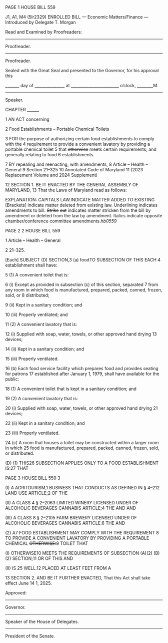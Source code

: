 PAGE 1
HOUSE BILL 559

J1, A1, M4 (5lr2329)
ENROLLED BILL
— Economic Matters/Finance —
Introduced by Delegate T. Morgan

Read and Examined by Proofreaders:

_______________________________________________
Proofreader.
_______________________________________________
Proofreader.

Sealed with the Great Seal and presented to the Governor, for his approval this

_______ day of _______________ at ________________________ o’clock, ________M.

______________________________________________
Speaker.

CHAPTER ______

1 AN ACT concerning

2 Food Establishments – Portable Chemical Toilets

3 FOR the purpose of authorizing certain food establishments to comply with the
4 requirement to provide a convenient lavatory by providing a portable chemical toilet
5 that ~~otherwise~~ meets certain requirements; and generally relating to food
6 establishments.

7 BY repealing and reenacting, with amendments,
8 Article – Health – General
9 Section 21–325
10 Annotated Code of Maryland
11 (2023 Replacement Volume and 2024 Supplement)

12 SECTION 1. BE IT ENACTED BY THE GENERAL ASSEMBLY OF MARYLAND,
13 That the Laws of Maryland read as follows:

EXPLANATION: CAPITALS LAW.INDICATE MATTER ADDED TO EXISTING
[Brackets] indicate matter deleted from existing law.
Underlining indicates amendments to bill.
~~Strike~~ ~~out~~ indicates matter stricken from the bill by amendment or deleted from the law by
amendment.
Italics indicate opposite chamber/conference committee amendments.*hb0559*

PAGE 2
2 HOUSE BILL 559

1 Article – Health – General

2 21–325.

[Each] SUBJECT (D) SECTION,3 (a) foodTO SUBSECTION OF THIS EACH
4 establishment shall have:

5 (1) A convenient toilet that is:

6 (i) Except as provided in subsection (c) of this section, separated
7 from any room in which food is manufactured, prepared, packed, canned, frozen, sold, or
8 distributed;

9 (ii) Kept in a sanitary condition; and

10 (iii) Properly ventilated; and

11 (2) A convenient lavatory that is:

12 (i) Supplied with soap, water, towels, or other approved hand drying
13 devices;

14 (ii) Kept in a sanitary condition; and

15 (iii) Properly ventilated.

16 (b) Each food service facility which prepares food and provides seating for patrons
17 established after January 1, 1979, shall have available for the public:

18 (1) A convenient toilet that is kept in a sanitary condition; and

19 (2) A convenient lavatory that is:

20 (i) Supplied with soap, water, towels, or other approved hand drying
21 devices;

22 (ii) Kept in a sanitary condition; and

23 (iii) Properly ventilated.

24 (c) A room that houses a toilet may be constructed within a larger room in which
25 food is manufactured, prepared, packed, canned, frozen, sold, or distributed.

(D) (1) THIS26 SUBSECTION APPLIES ONLY TO A FOOD ESTABLISHMENT
IS:27 THAT

PAGE 3
HOUSE BILL 559 3

(I) A AGRITOURISM,1 BUSINESS THAT CONDUCTS AS DEFINED IN
§ 4–212 LAND USE ARTICLE;2 OF THE

(II) A CLASS 4 § 2–2063 LIMITED WINERY LICENSED UNDER OF
ALCOHOLIC BEVERAGES CANNABIS ARTICLE;4 THE AND AND

(III) A CLASS 8 § 2–2105 FARM BREWERY LICENSED UNDER OF
ALCOHOLIC BEVERAGES CANNABIS ARTICLE.6 THE AND

(2) A7 FOOD ESTABLISHMENT MAY COMPLY WITH THE REQUIREMENT
8 TO PROVIDE A CONVENIENT LAVATORY BY PROVIDING A PORTABLE CHEMICAL
~~OTHERWISE:~~9 TOILET THAT

(I) OTHERWISE10 MEETS THE REQUIREMENTS OF SUBSECTION
(A)(2) (B)(2) SECTION;11 OR OF THIS AND

(II) IS 25 WELL.12 PLACED AT LEAST FEET FROM A

13 SECTION 2. AND BE IT FURTHER ENACTED, That this Act shall take effect June
14 1, 2025.

Approved:

________________________________________________________________________________
Governor.

________________________________________________________________________________
Speaker of the House of Delegates.

________________________________________________________________________________
President of the Senate.